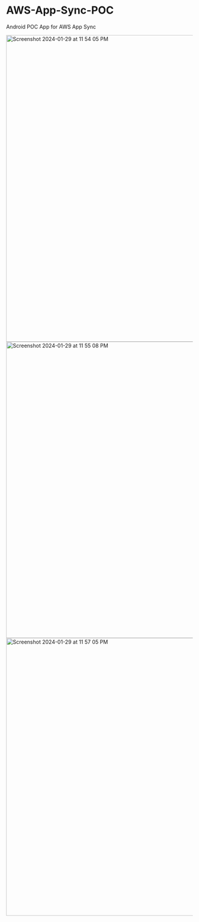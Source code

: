 # AWS-App-Sync-POC
Android POC App for AWS App Sync

<img width="828" alt="Screenshot 2024-01-29 at 11 54 05 PM" src="https://github.com/ryadar/AWS-App-Sync-POC/assets/29007468/6580eda1-8d7a-407c-ba43-72ce3d659f3a">



<img width="800" alt="Screenshot 2024-01-29 at 11 55 08 PM" src="https://github.com/ryadar/AWS-App-Sync-POC/assets/29007468/ed08e4da-3663-4f93-9656-da14adf371af">
<img width="750" alt="Screenshot 2024-01-29 at 11 57 05 PM" src="https://github.com/ryadar/AWS-App-Sync-POC/assets/29007468/940e69e3-18f9-4c16-8f57-88c9c50fa515">
